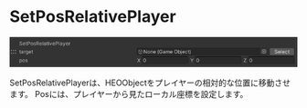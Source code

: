 
# SetPosRelativePlayer
![SetPosRelativePlayer](img/SetPosRelativePlayer.jpg)

SetPosRelativePlayerは、HEOObjectをプレイヤーの相対的な位置に移動させます。
Posには、プレイヤーから見たローカル座標を設定します。

